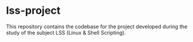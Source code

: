 # lss-project
This repository contains the codebase for the project developed during the study of the subject LSS (Linux &amp; Shell Scripting).
